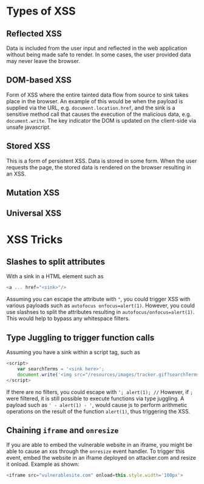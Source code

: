 # Types of XSS

## Reflected XSS

Data is included from the user input and reflected in the web application without being made safe to render. In some cases, the user provided data may never leave the browser. 

## DOM-based XSS

Form of XSS where the entire tainted data flow from source to sink takes place in the browser. An example of this would be when the payload is supplied via the URL, e.g. `document.location.href`, and the sink is a sensitive method call that causes the execution of the malicious data, e.g. `document.write`. The key indicator the DOM is updated on the client-side via unsafe javascript. 

## Stored XSS

This is a form of persistent XSS. Data is stored in some form. When the user requests the page, the stored data is rendered on the browser resulting in an XSS. 

## Mutation XSS



## Universal XSS

# XSS Tricks 

## Slashes to split attributes

With a sink in a HTML element such as 

```js
<a ... href="<sink>"/>
```

Assuming you can escape the attribute with `"`, you could trigger XSS with various payloads such as `autofocus onfocus=alert(1)`. However, you could use slashses to split the attributes resulting in `autofocus/onfocus=alert(1)`. This would help to bypass any whitespace filters. 

## Type Juggling to trigger function calls

Assuming you have a sink within a script tag, such as 

```js 
<script>
	var searchTerms = '<sink here>';
    document.write('<img src="/resources/images/tracker.gif?searchTerms='+encodeURIComponent(searchTerms)+'">');
</script>
```

If there are no filters, you could escape with `'; alert(1); //`
However, if `;` were filtered, it is still possible to execute functions via type juggling. A payload such as `' - alert(1) - '`, would cause js to perform arithmetic operations on the result of the function `alert(1)`, thus triggering the XSS. 

## Chaining `iframe` and `onresize` 

If you are able to embed the vulnerable website in an iframe, you might be able to cause an xss through the `onresize` event handler. To trigger this event, embed the website in an iframe deployed on attacker.com and resize it onload. Example as shown:

```js
<iframe src="vulnerablesite.com" onload=this.style.width='100px'>
```
